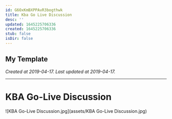 ```yaml
---
id: G6OxKmBXPPAvR3bogthwk
title: Kba Go Live Discussion
desc: ''
updated: 1645225706336
created: 1645225706336
stub: false
isDir: false
---
```

My Template
---

_Created at 2019-04-17._
_Last updated at 2019-04-17._




---

# KBA Go-Live Discussion


![KBA Go-Live Discussion.jpg](assets/KBA Go-Live Discussion.jpg)

